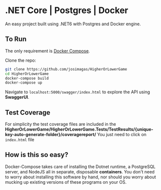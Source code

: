 # .NET Core | Postgres | Docker 

An easy project built using  .NET6 with Postgres and Docker engine. 

## To Run

The only requirement is [Docker Compose](https://docs.docker.com/compose/).

Clone the repo:

```bash
git clone https://github.com/josimagas/HigherOrLowerGame
cd HigherOrLowerGame
docker-compose build
docker-compose up
```

Navigate to `localhost:5000/swagger/index.html` to explore the API using **SwaggerUI**.

## Test Coverage
For simplicity the test coverage files are included in the **HigherOrLowerGame/HigherOrLowerGame.Tests/TestResults/{unique-key-auto-generate-folder}/coveragereport/** 
You just need to click on `index.html` file


## How is this so easy?

Docker-Compose takes care of installing the Dotnet runtime, a PostgreSQL server, and NodeJS all in separate, disposable **containers**. 
You don't need to worry about installing this software by hand, nor should you worry about mucking up existing versions of these programs on your OS.
